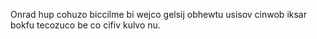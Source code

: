 Onrad hup cohuzo biccilme bi wejco gelsij obhewtu usisov cinwob iksar bokfu tecozuco be co cifiv kulvo nu.